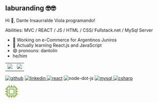 <h2>laburanding 🤓🤓</h2>
Hi 👋, Dante Insaurralde Viola
programando!

Abilities: MVC / REACT / JS / HTML / CSS/ Fullstack.net / MySql Server

- 🔭 Working on e-Commerce for Argentinos Juniros 
- 🌱 Actually learning React.js and JavaScript
- 😄 pronouns: dantolin
- he/him

<table>
  <tbody>
    <tr>
 <td>
    <img src="https://github-readme-stats.vercel.app/api?username=dantolin45&theme=dark&show_icons=true&hide_border=true"/>
  </td> 
  <td>
    <img src="https://github-readme-stats.vercel.app/api/top-langs/?username=dantolin45&theme=dark&hide_border=true&layout=compact"/>
  </td>
  </tr>
</tbody>

</table>


<a href=https://github.com/dantolin45><img src='https://cdn.jsdelivr.net/npm/simple-icons@3.0.1/icons/github.svg' alt='github' height='40'></a>
<a href=https://www.linkedin.com/in/https://linkedin.com/in/dante-insaurralde-viola-944393261> <img src='https://cdn.jsdelivr.net/npm/simple-icons@3.0.1/icons/linkedin.svg' alt='linkedin' height='40'>  </a>
<a href=https://es.react.dev> <img src='https://cdn.jsdelivr.net/npm/simple-icons@3.0.1/icons/react.svg' alt='react' height='40'></a>
<img src='https://cdn.jsdelivr.net/npm/simple-icons@3.0.1/icons/node-dot-js.svg' alt='node-dot-js' height='40'></a>
<a href=https://nodejs.org/es> <img src='https://cdn.jsdelivr.net/npm/simple-icons@3.0.1/icons/mysql.svg' alt='mysql' height='40'>
<img src='https://cdn.jsdelivr.net/npm/simple-icons@3.0.1/icons/csharp.svg' alt='csharp' height='40'>

<a href='https://docs.github.com/en/developers'><img src='https://raw.githubusercontent.com/acervenky/animated-github-badges/master/assets/devbadge.gif' width='40' height='40'></a> 


